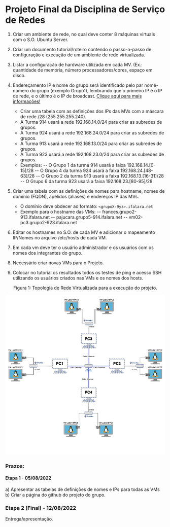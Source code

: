 # Projeto Final da Disciplina de Serviço de Redes

   1. Criar um ambiente de rede, no qual deve conter 8 máquinas virtuais com o S.O. Ubuntu Server.
   2. Criar um documento tutorial/roteiro contendo o passo-a-passo de configuração e execução de  um ambiente de rede virtualizada.
   3. Listar a configuração de hardware utilizada em cada MV. (Ex.: quantidade de memória, número processadores/cores, espaço em disco.
   4. Endereçamento IP e nome do grupo será identificado pelo par nome-número do grupo (exemplo Grupo1), lembrando que o primeiro IP é o IP de rede, e o último é o IP de broadcast. [Clique aqui para mais informações!](https://github.com/alaelson/labredes2020/blob/master/projeto-final-sred/subnets_and_names.md)
       - Criar uma tabela com as definições dos IPs das MVs com a máscara de rede /28 (255.255.255.240).
       - A Turma 914 usará a rede 192.168.14.0/24 para criar as subredes de grupos. 
       - A Turma 924 usará a rede 192.168.24.0/24 para criar as subredes de grupos. 
       - A Turma 913 usará a rede 192.168.13.0/24 para criar as subredes de grupos. 
       - A Turma 923 usará a rede 192.168.23.0/24 para criar as subredes de grupos. 
       - Exemplos:
          -- O Grupo 1 da turma 914 usará a faixa 192.168.14.[0-15]/28 
          -- O Grupo 4 da turma 924 usará a faixa 192.168.24.[48-63]/28 
          -- O Grupo 2 da turma 913 usará a faixa 192.168.13.[16-31]/28
          -- O Grupo 6 da turma 923 usará a faixa 192.168.23.[80-95]/28 
          
   5. Criar uma tabela com as definições de nomes para hostname, nomes de domínio (FQDN), apelidos (aliases) e endereços IP das MVs. 
       - O domínio deve obdecer ao formato: ```<grupoX-9yz>.ifalara.net```
       - Exemplo para o hostname das VMs:
            -- frances.grupo2-913.ifalara.net
            -- pajucara.grupo5-914.ifalara.net
            -- vm02-pc3.grupo2-923.ifalara.net

   6. Editar os hostnames no S.O. de cada MV e adicionar o mapeamento IP/Nomes no arquivo /etc/hosts de cada VM.
   7. Em cada vm deve ter o usuário administrador e os usuários com os nomes dos integrantes do grupo. 
   8. Necessário criar novas VMs para o Projeto.
   9. Colocar no tutorial os resultados todos os testes de ping e acesso SSH utilizando os usuários criados nas VMs e os nomes dos hosts.

<p><center> Figura 1:  Topologia de Rede Virtualizada para a execução do projeto.</center></p>   
   <img src="topologia-proj.2b.png" alt="topologia de rede"
	title="Figura 1: Topologia de rede virtualizada do projeto do 2º bimestre de serviços de redes" width="800" height="auto" />
       

  
### Prazos:
#### Etapa 1 - 05/08/2022

a) Apresentar as tabelas de definições de nomes e IPs para todas as VMs
b) Criar a página do github do projeto do grupo.

### Etapa 2 (Final) - 12/08/2022

Entrega/apresentação.
